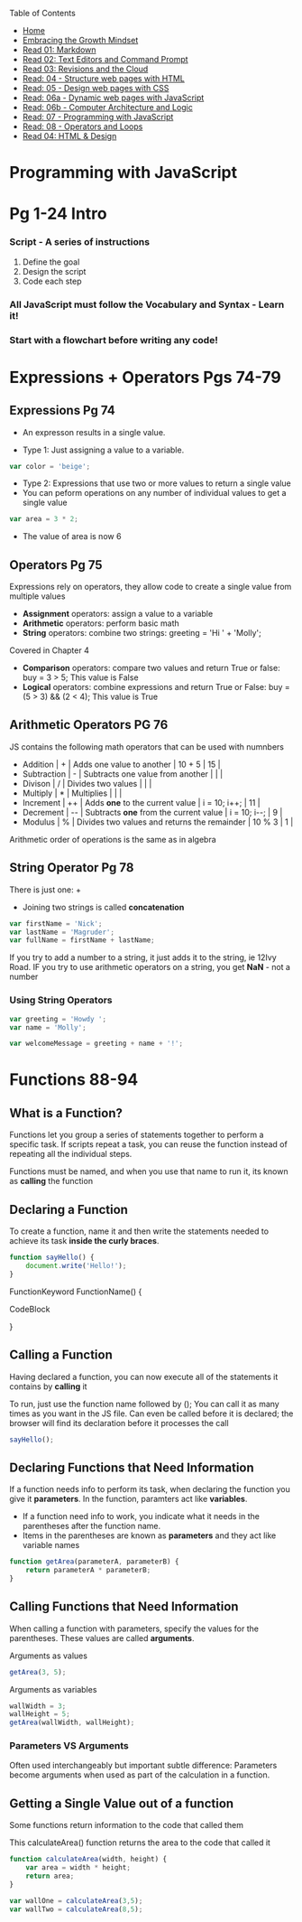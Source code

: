 Table of Contents
* [Home](https://nickmagruder.github.io/reading-notes/)
* [Embracing the Growth Mindset](growth_mindset.md)
* [Read 01: Markdown](markdown.md)
* [Read 02: Text Editors and Command Prompt](text_editors.md)
* [Read 03: Revisions and the Cloud](read_03.md)
* [Read: 04 - Structure web pages with HTML](read_04.md)
* [Read: 05 - Design web pages with CSS](read_05.md)
* [Read: 06a - Dynamic web pages with JavaScript](read_06a.md)
* [Read: 06b - Computer Architecture and Logic](read_06b.md)
* [Read: 07 - Programming with JavaScript](read_07.md)
* [Read: 08 - Operators and Loops](read_08.md)
* [Read 04: HTML & Design](read_04.md)


# Programming with JavaScript

# Pg 1-24 Intro

### Script - A series of instructions
1. Define the goal
2. Design the script
3. Code each step

### All JavaScript must follow the **Vocabulary** and **Syntax** - Learn it!

### Start with a flowchart before writing any code!

# Expressions + Operators Pgs 74-79

## Expressions Pg 74
* An expresson results in a single value.

* Type 1: Just assigning a value to a variable.
```JavaScript
var color = 'beige';
```

* Type 2: Expressions that use two or more values to return a single value
* You can peform operations on any number of individual values to get a single value
```Javascript
var area = 3 * 2;
```
* The value of area is now 6

## Operators Pg 75
Expressions rely on operators, they allow code to create a single value from multiple values

* **Assignment** operators: assign a value to a variable
* **Arithmetic** operators: perform basic math
* **String** operators: combine two strings: greeting = 'Hi ' + 'Molly';

Covered in Chapter 4
* **Comparison** operators: compare two values and return True or false: buy = 3 > 5; This value is False
* **Logical** operators: combine expressions and return True or False: buy = (5 > 3) && (2 < 4); This value is True

## Arithmetic Operators PG 76
JS contains the following math operators that can be used with numnbers

* Addition | + | Adds one value to another | 10 + 5 | 15 |
* Subtraction | - | Subtracts one value from another | | |
* Divison | / | Divides two values | | |
* Multiply | * | Multiplies | | |
* Increment | ++ | Adds **one** to the current value | i = 10; i++; | 11 |
* Decrement | -- | Subtracts **one** from the current value | i = 10; i--; | 9 |
* Modulus | % | Divides two values and returns the remainder | 10 % 3 | 1 |

Arithmetic order of operations is the same as in algebra

## String Operator Pg 78
There is just one: +
* Joining two strings is called **concatenation**
```javascript
var firstName = 'Nick';
var lastName = 'Magruder';
var fullName = firstName + lastName;
```

If you try to add a number to a string, it just adds it to the string, ie 12Ivy Road.
IF you try to use arithmetic operators on a string, you get **NaN** - not a number

### Using String Operators
```javascript
var greeting = 'Howdy ';
var name = 'Molly';

var welcomeMessage = greeting + name + '!';
```

# Functions 88-94
## What is a Function?
Functions let you group a series of statements together to perform a specific task. If scripts repeat a task, you can reuse the function instead of repeating all the individual steps.

Functions must be named, and when you use that name to run it, its known as **calling** the function

## Declaring a Function
To create a function, name it and then write the statements needed to achieve its task **inside the curly braces**.

```javascript
function sayHello() {
    document.write('Hello!');
}
```
FunctionKeyword FunctionName() {

CodeBlock

}

## Calling a Function
Having declared a function, you can now execute all of the statements it contains by **calling** it

To run, just use the function name followed by (); You can call it as many times as you want in the JS file. Can even be called before it is declared; the browser will find its declaration before it processes the call

```javascript
sayHello();
```
## Declaring Functions that Need Information
If a function needs info to perform its task, when declaring the function you give it **parameters**. In the function, paramters act like **variables**.

* If a function need info to work, you indicate what it needs in the parentheses after the function name.
* Items in the parentheses are known as **parameters** and they act like variable names

```javascript
function getArea(parameterA, parameterB) {
    return parameterA * parameterB;
}
```
## Calling Functions that Need Information
When calling a function with parameters, specify the values for the parentheses. These values are called **arguments**.

Arguments as values
```javascript
getArea(3, 5);
```
Arguments as variables
```javascript
wallWidth = 3;
wallHeight = 5;
getArea(wallWidth, wallHeight);
```

### Parameters VS Arguments
Often used interchangeably but important subtle difference: Parameters become arguments when used as part of the calculation in a function.

## Getting a Single Value out of a function
Some functions return information to the code that called them

This calculateArea() function returns the area to the code that called it

```javascript
function calculateArea(width, height) {
    var area = width * height;
    return area;
}

var wallOne = calculateArea(3,5);
var wallTwo = calculateArea(8,5);
```
